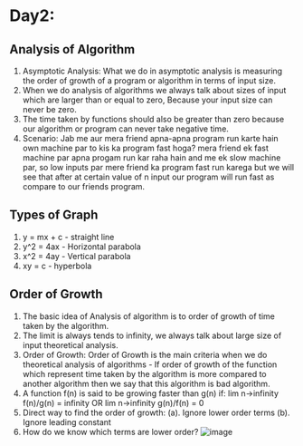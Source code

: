 # Day2:

## Analysis of Algorithm
1. Asymptotic Analysis: What we do in asymptotic analysis is measuring the order of growth of a program or algorithm in terms of input size.
2. When we do analysis of algorithms we always talk about sizes of input which are larger than or equal to zero, Because your input size can never be zero.
3. The time taken by functions should also be greater than zero because our algorithm or program can never take negative time.
4. Scenario: Jab me aur mera friend apna-apna program run karte hain own machine par to kis ka program fast hoga? mera friend ek fast machine par apna progam run kar raha hain and me ek slow machine par, so low inputs par mere friend ka program fast run karega but we will see that after at certain value of n input our program will run fast as compare to our friends program.

## Types of Graph
1. y = mx + c - straight line
2. y^2 = 4ax - Horizontal parabola
3. x^2 = 4ay - Vertical parabola
4. xy = c - hyperbola

## Order of Growth
1. The basic idea of Analysis of algorithm is to order of growth of time taken by the algorithm.
2. The limit is always tends to infinity, we always talk about large size of input theoretical analysis.
3. Order of Growth: Order of Growth is the main criteria when we do theoretical analysis of algorithms - If order of growth of the function which represent time taken by the algorithm is more compared to another algorithm then we say that this algorithm is bad algorithm.
4. A function f(n) is said to be growing faster than g(n) if:
  lim n->infinity f(n)/g(n) = infinity
  OR
  lim n->infinity g(n)/f(n) = 0
5. Direct way to find the order of growth:
      (a). Ignore lower order terms
      (b). Ignore leading constant
6. How do we know which terms are lower order?
![image](https://user-images.githubusercontent.com/86265843/165503325-0beca664-8dc0-4f59-a99b-016c704a5f08.png)
